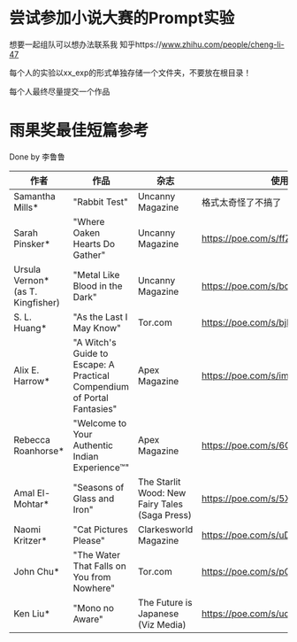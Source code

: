 # 尝试参加小说大赛的Prompt实验

想要一起组队可以想办法联系我 知乎https://www.zhihu.com/people/cheng-li-47

每个人的实验以xx_exp的形式单独存储一个文件夹，不要放在根目录！

每个人最终尽量提交一个作品


# 雨果奖最佳短篇参考

Done by 李鲁鲁

作者 | 作品 | 杂志 | 使用GPT分析
---|---|---| ---
Samantha Mills*	| "Rabbit Test"		|  Uncanny Magazine | 格式太奇怪了不搞了
Sarah Pinsker*		| "Where Oaken Hearts Do Gather"		| Uncanny Magazine | https://poe.com/s/ffZ6HNMZaJnDY5q3ZTDu
Ursula Vernon* (as T. Kingfisher)		| "Metal Like Blood in the Dark"		| Uncanny Magazine | https://poe.com/s/bo9HCN0LEjNZvmc1Uduq
S. L. Huang*		| "As the Last I May Know"		| Tor.com | https://poe.com/s/bjRvn41utImOlytgaWKL
Alix E. Harrow*	|"A Witch's Guide to Escape: A Practical Compendium of Portal Fantasies"	| Apex Magazine | https://poe.com/s/im0izHpVUTMeOcYygU6R
Rebecca Roanhorse* |	"Welcome to Your Authentic Indian Experience™" |	Apex Magazine | https://poe.com/s/6CQ4WUSrkj1LvYXvxwpt
Amal El-Mohtar*	| "Seasons of Glass and Iron"	| The Starlit Wood: New Fairy Tales (Saga Press) | https://poe.com/s/5XSRFv49UsjYHmLTrDoi
Naomi Kritzer*	 | "Cat Pictures Please" |	Clarkesworld Magazine | https://poe.com/s/uDq1b3VdSUx37wO3mfbu
John Chu*	| "The Water That Falls on You from Nowhere" |	Tor.com | https://poe.com/s/pOKIyxz1G1TtZgLKg2uF
Ken Liu*	| "Mono no Aware"	| The Future is Japanese (Viz Media) | https://poe.com/s/udXjicljOebynHJOOJiU